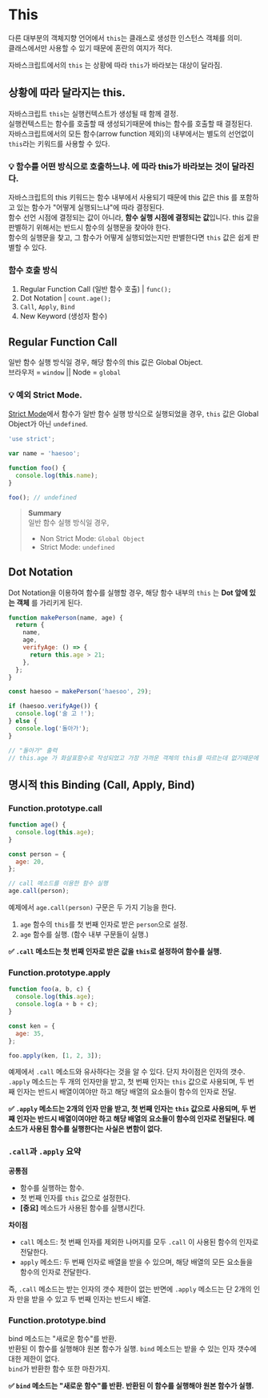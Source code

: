 # This

다른 대부분의 객체지향 언어에서 `this`는 클래스로 생성한 인스턴스 객체를 의미.  
클래스에서만 사용할 수 있기 때문에 혼란의 여지가 적다.

자바스크립트에서의 `this` 는 상황에 따라 `this`가 바라보는 대상이 달라짐.

## 상황에 따라 달라지는 this.

자바스크립트 `this`는 실행컨텍스트가 생성될 때 함께 결정.  
실행컨텍스트는 함수를 호출할 때 생성되기때문에 this는 함수를 호출할 때 결정된다.  
자바스크립트에서의 모든 함수(arrow function 제외)의 내부에서는 별도의 선언없이 `this`라는 키워드를 사용할 수 있다.

### 💡 함수를 어떤 방식으로 호출하느냐. 에 따라 this가 바라보는 것이 달라진다.

자바스크립트의 this 키워드는 함수 내부에서 사용되기 때문에 this 값은 this 를 포함하고 있는 함수가 "어떻게 실행되느냐"에 따라 결정된다.  
함수 선언 시점에 결정되는 값이 아니라, **함수 실행 시점에 결정되는 값**입니다.
this 값을 판별하기 위해서는 반드시 함수의 실행문을 찾아야 한다.  
함수의 실행문을 찾고, 그 함수가 어떻게 실행되었는지만 판별한다면 `this` 값은 쉽게 판별할 수 있다.

### 함수 호출 방식

1. Regular Function Call (일반 함수 호출) | `func();`
2. Dot Notation | `count.age();`
3. `Call`, `Apply`, `Bind`
4. New Keyword (생성자 함수)

## Regular Function Call

일반 함수 실행 방식일 경우, 해당 함수의 this 값은 Global Object.  
브라우저 = `window` || Node = `global`

### 💡 예외 Strict Mode.

[Strict Mode](https://docs.microsoft.com/ko-kr/scripting/javascript/advanced/strict-mode-javascript)에서 함수가 일반 함수 실행 방식으로 실행되었을 경우, `this` 값은 Global Object가 아닌 `undefined`.

```js
'use strict';

var name = 'haesoo';

function foo() {
  console.log(this.name);
}

foo(); // undefined
```

> **Summary**  
> 일반 함수 실행 방식일 경우,
>
> - Non Strict Mode: `Global Object`
> - Strict Mode: `undefined`

## Dot Notation

Dot Notation을 이용하여 함수를 실행할 경우, 해당 함수 내부의 `this` 는 **Dot 앞에 있는 객체** 를 가리키게 된다.

```js
function makePerson(name, age) {
  return {
    name,
    age,
    verifyAge: () => {
      return this.age > 21;
    },
  };
}

const haesoo = makePerson('haesoo', 29);

if (haesoo.verifyAge()) {
  console.log('술 고 !');
} else {
  console.log('돌아가');
}

// "돌아가" 출력
// this.age 가 화살표함수로 작성되었고 가장 가까운 객체의 this를 따르는데 없기때문에 undefined.
```

## 명시적 this Binding (Call, Apply, Bind)

### Function.prototype.call

```js
function age() {
  console.log(this.age);
}

const person = {
  age: 20,
};

// call 메소드를 이용한 함수 실행
age.call(person);
```

예제에서 `age.call(person)` 구문은 두 가지 기능을 한다.

1. `age` 함수의 `this`를 첫 번째 인자로 받은 `person`으로 설정.
2. `age` 함수를 실행. (함수 내부 구문들이 실행.)

**✅ `.call` 메소드는 첫 번째 인자로 받은 값을 `this`로 설정하여 함수를 실행.**

### Function.prototype.apply

```js
function foo(a, b, c) {
  console.log(this.age);
  console.log(a + b + c);
}

const ken = {
  age: 35,
};

foo.apply(ken, [1, 2, 3]);
```

예제에서 `.call` 메소드와 유사하다는 것을 알 수 있다. 단지 차이점은 인자의 갯수.  
`.apply` 메소드는 두 개의 인자만을 받고, 첫 번째 인자는 `this` 값으로 사용되며, 두 번째 인자는 반드시 배열이여야만 하고 해당 배열의 요소들이 함수의 인자로 전달.

**✅ `.apply` 메소드는 2개의 인자 만을 받고, 첫 번째 인자는 `this` 값으로 사용되며, 두 번째 인자는 반드시 배열이여야만 하고 해당 배열의 요소들이 함수의 인자로 전달된다. 메소드가 사용된 함수를 실행한다는 사실은 변함이 없다.**

### `.call`과 `.apply` 요약

**공통점**

- 함수를 실행하는 함수.
- 첫 번째 인자를 `this` 값으로 설정한다.
- **[중요]** 메소드가 사용된 함수를 실행시킨다.

**차이점**

- `call` 메소드: 첫 번째 인자를 제외한 나머지를 모두 `.call` 이 사용된 함수의 인자로 전달한다.
- `apply` 메소드: 두 번째 인자로 배열을 받을 수 있으며, 해당 배열의 모든 요소들을 함수의 인자로 전달한다.

즉, `.call` 메소드는 받는 인자의 갯수 제한이 없는 반면에 `.apply` 메소드는 단 2개의 인자 만을 받을 수 있고 두 번째 인자는 반드시 배열.

### Function.prototype.bind

bind 메소드는 "새로운 함수"를 반환.  
반환된 이 함수를 실행해야 원본 함수가 실행.
`bind` 메소드는 받을 수 있는 인자 갯수에 대한 제한이 없다.  
`bind`가 반환한 함수 또한 마찬가지.

**✅ `bind` 메소드는 "새로운 함수"를 반환. 반환된 이 함수를 실행해야 원본 함수가 실행.**
